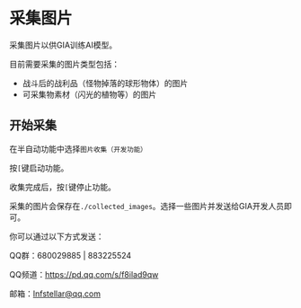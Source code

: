 # 采集图片

采集图片以供GIA训练AI模型。

目前需要采集的图片类型包括：

- 战斗后的战利品（怪物掉落的球形物体）的图片
- 可采集物素材（闪光的植物等）的图片

## 开始采集
在半自动功能中选择`图片收集（开发功能）`

按`[`键启动功能。

收集完成后，按`[`键停止功能。

采集的图片会保存在`./collected_images`。选择一些图片并发送给GIA开发人员即可。

你可以通过以下方式发送：

QQ群：680029885 | 883225524

QQ频道：https://pd.qq.com/s/f8ilad9qw

邮箱：Infstellar@qq.com